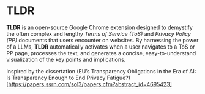 # TLDR

**TLDR** is an open-source Google Chrome extension designed to demystify the often complex and lengthy *Terms of Service (ToS)* and *Privacy Policy (PP)* documents that users encounter on websites. By harnessing the power of a LLMs, **TLDR** automatically activates when a user navigates to a ToS or PP page, processes the text, and generates a concise, easy-to-understand visualization of the key points and implications.

Inspired by the dissertation (EU’s Transparency Obligations in the Era of AI: Is Transparency Enough to End Privacy Fatigue?)[https://papers.ssrn.com/sol3/papers.cfm?abstract_id=4695423]